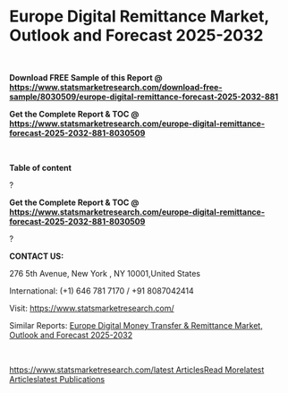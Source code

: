 <h1>Europe Digital Remittance Market, Outlook and Forecast 2025-2032</h1><br/><p><strong>Download FREE Sample of this Report @ <a href="https://www.statsmarketresearch.com/download-free-sample/8030509/europe-digital-remittance-forecast-2025-2032-881">https://www.statsmarketresearch.com/download-free-sample/8030509/europe-digital-remittance-forecast-2025-2032-881</a></strong></p>
 
 
 
 <div><b>Get the Complete Report & TOC @ <a href="https://www.statsmarketresearch.com/europe-digital-remittance-forecast-2025-2032-881-8030509">https://www.statsmarketresearch.com/europe-digital-remittance-forecast-2025-2032-881-8030509</a></b></div>
 
 
 
 <p><br />
 
 <b>Table of content</b></p>
 
 
 
 <p>? </p>
 
 
 
 <div><b>Get the Complete Report & TOC @ <a href="https://www.statsmarketresearch.com/europe-digital-remittance-forecast-2025-2032-881-8030509">https://www.statsmarketresearch.com/europe-digital-remittance-forecast-2025-2032-881-8030509</a></b></div>
 
 
 
 <p>? </p>
 
 
 
 <p><b>CONTACT US:</b><br />
 
 276 5th Avenue, New York , NY 10001,United States<br />
 
 International: (+1) 646 781 7170 / +91 8087042414<br />
 
 Visit: <a href="https://www.statsmarketresearch.com/">https://www.statsmarketresearch.com/</a><br />
 
 Similar Reports: <a href="https://www.statsmarketresearch.com/europe-digital-remittance-forecast-2025-2032-881-8030509">Europe Digital Money Transfer & Remittance Market, Outlook and Forecast 2025-2032</a><br />
 
 <br />
 
 <a href="https://gyeongbokgung.com">https://www.statsmarketresearch.com/</a><a href="https://hallyeomaritime.com">latest Articles</a><a href="https://jingwansa.com">Read More</a><a href="https://nguoiviet.jp/">latest Articles</a><a href="https://www.intelmarketresearch.com/">latest Publications</a></p>